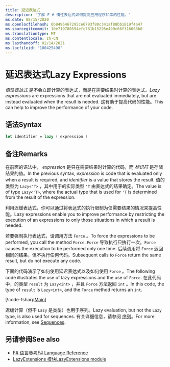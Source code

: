 ```yaml
---
title: 延迟表达式
description: '了解 F # 惰性表达式如何提高应用程序和库的性能。'
ms.date: 08/15/2020
ms.openlocfilehash: 0b8496467295ce6793f80c341af88bb1819f4a47
ms.sourcegitcommit: 10e719780594efc781b15295e499c66f316068b8
ms.translationtype: MT
ms.contentlocale: zh-CN
ms.lasthandoff: 02/14/2021
ms.locfileid: "100425498"
---
```

# <a name="lazy-expressions"></a><span data-ttu-id="3afac-103">延迟表达式</span><span class="sxs-lookup"><span data-stu-id="3afac-103">Lazy Expressions</span></span>

<span data-ttu-id="3afac-104">*惰性表达式* 是不会立即计算的表达式，而是在需要结果时计算的表达式。</span><span class="sxs-lookup"><span data-stu-id="3afac-104">*Lazy expressions* are expressions that are not evaluated immediately, but are instead evaluated when the result is needed.</span></span> <span data-ttu-id="3afac-105">这有助于提高代码的性能。</span><span class="sxs-lookup"><span data-stu-id="3afac-105">This can help to improve the performance of your code.</span></span>

## <a name="syntax"></a><span data-ttu-id="3afac-106">语法</span><span class="sxs-lookup"><span data-stu-id="3afac-106">Syntax</span></span>

```fsharp
let identifier = lazy ( expression )
```

## <a name="remarks"></a><span data-ttu-id="3afac-107">备注</span><span class="sxs-lookup"><span data-stu-id="3afac-107">Remarks</span></span>

<span data-ttu-id="3afac-108">在前面的语法中， *expression* 是只在需要结果时计算的代码，而 *标识符* 是存储结果的值。</span><span class="sxs-lookup"><span data-stu-id="3afac-108">In the previous syntax, *expression* is code that is evaluated only when a result is required, and *identifier* is a value that stores the result.</span></span> <span data-ttu-id="3afac-109">值的类型为 `Lazy<'T>` ，其中用于的实际类型 `'T` 由表达式的结果确定。</span><span class="sxs-lookup"><span data-stu-id="3afac-109">The value is of type `Lazy<'T>`, where the actual type that is used for `'T` is determined from the result of the expression.</span></span>

<span data-ttu-id="3afac-110">利用迟缓表达式，你可以通过将表达式的执行限制为仅需要结果的情况来提高性能。</span><span class="sxs-lookup"><span data-stu-id="3afac-110">Lazy expressions enable you to improve performance by restricting the execution of an expressions to only those situations in which a result is needed.</span></span>

<span data-ttu-id="3afac-111">若要强制执行表达式，请调用方法 `Force` 。</span><span class="sxs-lookup"><span data-stu-id="3afac-111">To force the expressions to be performed, you call the method `Force`.</span></span> <span data-ttu-id="3afac-112">`Force` 导致执行只执行一次。</span><span class="sxs-lookup"><span data-stu-id="3afac-112">`Force` causes the execution to be performed only one time.</span></span> <span data-ttu-id="3afac-113">后续调用将 `Force` 返回相同的结果，但不执行任何代码。</span><span class="sxs-lookup"><span data-stu-id="3afac-113">Subsequent calls to `Force` return the same result, but do not execute any code.</span></span>

<span data-ttu-id="3afac-114">下面的代码演示了如何使用延迟表达式以及如何使用 `Force` 。</span><span class="sxs-lookup"><span data-stu-id="3afac-114">The following code illustrates the use of lazy expressions and the use of `Force`.</span></span> <span data-ttu-id="3afac-115">在此代码中，的类型 `result` 为 `Lazy<int>` ，并且 `Force` 方法返回 `int` 。</span><span class="sxs-lookup"><span data-stu-id="3afac-115">In this code, the type of `result` is `Lazy<int>`, and the `Force` method returns an `int`.</span></span>

[!code-fsharp[Main](~/samples/snippets/fsharp/lang-ref-2/snippet73011.fs)]

<span data-ttu-id="3afac-116">迟缓计算（但不 `Lazy` 是类型）也用于序列。</span><span class="sxs-lookup"><span data-stu-id="3afac-116">Lazy evaluation, but not the `Lazy` type, is also used for sequences.</span></span> <span data-ttu-id="3afac-117">有关详细信息，请参阅 [序列](sequences.md)。</span><span class="sxs-lookup"><span data-stu-id="3afac-117">For more information, see [Sequences](sequences.md).</span></span>

## <a name="see-also"></a><span data-ttu-id="3afac-118">另请参阅</span><span class="sxs-lookup"><span data-stu-id="3afac-118">See also</span></span>

- [<span data-ttu-id="3afac-119">F# 语言参考</span><span class="sxs-lookup"><span data-stu-id="3afac-119">F# Language Reference</span></span>](index.md)
- [<span data-ttu-id="3afac-120">LazyExtensions 模块</span><span class="sxs-lookup"><span data-stu-id="3afac-120">LazyExtensions module</span></span>](https://fsharp.github.io/fsharp-core-docs/reference/fsharp-control-lazyextensions.html)
